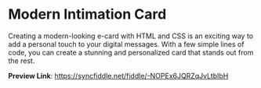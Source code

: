 # Modern Intimation Card
Creating a modern-looking e-card with HTML and CSS is an exciting way to add a personal touch to your digital messages. With a few simple lines of code, you can create a stunning and personalized card that stands out from the rest.

**Preview Link**: https://syncfiddle.net/fiddle/-NOPEx6JQRZqJvLtbIbH

